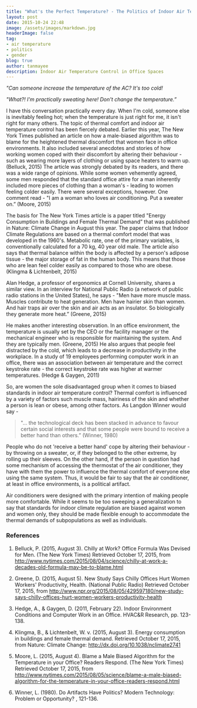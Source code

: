 ```yaml
---
title: "What's the Perfect Temperature? - The Politics of Indoor Air Temperature Control"
layout: post
date: 2015-10-24 22:48
image: /assets/images/markdown.jpg
headerImage: false
tag: 
- air temperature
- politics
- gender
blog: true
author: tanmayee
description: Indoor Air Temperature Control in Office Spaces
---
```

*"Can someone increase the temperature of the AC? It's too cold!*

*"What?! I'm practically sweating here! Don't change the temperature.”*

I have this conversation practically every day. When I'm cold, someone else is inevitably feeling hot; when the temperature is just right for me, it isn't right for many others. The topic of thermal comfort and indoor air temperature control has been fiercely debated. Earlier this year, The New York Times published an article on how a male-biased algorithm was to blame for the heightened thermal discomfort that women face in office environments. It also included several anecdotes and stories of how working women coped with their discomfort by altering their behaviour - such as wearing more layers of clothing or using space heaters to warm up. (Belluck, 2015) The article was strongly debated by its readers, and there was a wide range of opinions. While some women vehemently agreed, some men responded that the standard office attire for a man inherently included more pieces of clothing than a woman's - leading to women feeling colder easily. There were several exceptions, however. One comment read - "I am a woman who loves air conditioning. Put a sweater on.” (Moore, 2015)

The basis for The New York Times article is a paper titled "Energy Consumption in Buildings and Female Thermal Demand” that was published in Nature: Climate Change in August this year. The paper claims that Indoor Climate Regulations are based on a thermal comfort model that was developed in the 1960's. Metabolic rate, one of the primary variables, is conventionally calculated for a 70 kg, 40 year old male. The article also says that thermal balance within the body is affected by a person's adipose tissue - the major storage of fat in the human body. This means that those who are lean feel colder easily as compared to those who are obese. (Klingma & Lichtenbelt, 2015)

Alan Hedge, a professor of ergonomics at Cornell University, shares a similar view. In an interview for National Public Radio (a network of public radio stations in the United States), he says - "Men have more muscle mass. Muscles contribute to heat generation. Men have hairier skin than women. And hair traps air over the skin and air acts as an insulator. So biologically they generate more heat.” (Greene, 2015)

He makes another interesting observation. In an office environment, the temperature is usually set by the CEO or the facility manager or the mechanical engineer who is responsible for maintaining the system. And they are typically men. (Greene, 2015) He also argues that people feel distracted by the cold, which leads to a decrease in productivity in the workplace. In a study of 19 employees performing computer work in an office, there was an association between air temperature and the correct keystroke rate - the correct keystroke rate was higher at warmer temperatures. (Hedge & Gaygen, 2011)

So, are women the sole disadvantaged group when it comes to biased standards in indoor air temperature control? Thermal comfort is influenced by a variety of factors such muscle mass, hairiness of the skin and whether a person is lean or obese, among other factors. As Langdon Winner would say - 

>"... the technological deck has been stacked in advance to favour certain social interests and that some people were bound to receive a better hand than others.” (Winner, 1980)

People who do not 'receive a better hand' cope by altering their behaviour - by throwing on a sweater, or, if they belonged to the other extreme, by rolling up their sleeves. On the other hand, if the person in question had some mechanism of accessing the thermostat of the air conditioner, they have with them the power to influence the thermal comfort of everyone else using the same system. Thus, it would be fair to say that the air conditioner, at least in office environments, is a political artifact.

Air conditioners were designed with the primary intention of making people more comfortable. While it seems to be too sweeping a generalization to say that standards for indoor climate regulation are biased against women and women only, they should be made flexible enough to accommodate the thermal demands of subpopulations as well as individuals.

### References
1. Belluck, P. (2015, August 3). Chilly at Work? Office Formula Was Devised for Men. (The New York Times) Retrieved October 17, 2015, from <http://www.nytimes.com/2015/08/04/science/chilly-at-work-a-decades-old-formula-may-be-to-blame.html>

2. Greene, D. (2015, August 5). New Study Says Chilly Offices Hurt Women Workers' Productivity, Health. (National Public Radio) Retrieved October 17, 2015, from <http://www.npr.org/2015/08/05/429597180/new-study-says-chilly-offices-hurt-women-workers-productivity-health>

3. Hedge, A., & Gaygen, D. (2011, February 22). Indoor Environment Conditions and Computer Work in an Office. HVAC&R Research, pp. 123-138. 

4. Klingma, B., & Lichtenbelt, W. v. (2015, August 3). Energy consumption in buildings and female thermal demand. Retrieved October 17, 2015, from Nature: Climate Change: <http://dx.doi.org/10.1038/nclimate2741>

5. Moore, L. (2015, August 4). Blame a Male Biased Algorithm for the Temperature in your Office? Readers Respond. (The New York Times) Retrieved October 17, 2015, from <http://www.nytimes.com/2015/08/05/science/blame-a-male-biased-algorithm-for-the-temperature-in-your-office-readers-respond.html>

6. Winner, L. (1980). Do Artifacts Have Politics? Modern Technology: Problem or Opportunity? , 121-136.